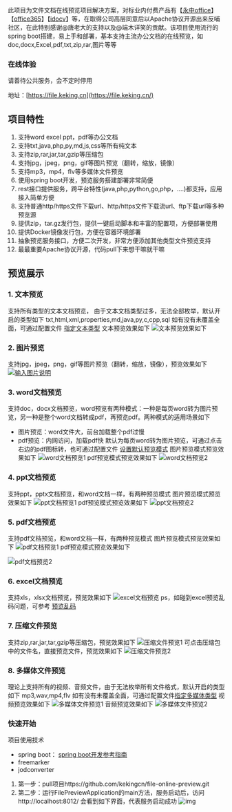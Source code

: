 此项目为文件文档在线预览项目解决方案，对标业内付费产品有【[永中office](http://dcs.yozosoft.com/)】【[office365](http://www.officeweb365.com/)】【[idocv](https://www.idocv.com/)】等，在取得公司高层同意后以Apache协议开源出来反哺社区，在此特别感谢@唐老大的支持以及@端木详笑的贡献。该项目使用流行的spring boot搭建，易上手和部署，基本支持主流办公文档的在线预览，如doc,docx,Excel,pdf,txt,zip,rar,图片等等

### 在线体验

请善待公共服务，会不定时停用

地址：[https://file.keking.cn](https://file.keking.cn/)

## 项目特性

1. 支持word excel ppt，pdf等办公文档
2. 支持txt,java,php,py,md,js,css等所有纯文本
3. 支持zip,rar,jar,tar,gzip等压缩包
4. 支持jpg，jpeg，png，gif等图片预览（翻转，缩放，镜像）
5. 支持mp3，mp4，flv等多媒体文件预览
6. 使用spring boot开发，预览服务搭建部署非常简便
7. rest接口提供服务，跨平台特性(java,php,python,go,php，....)都支持，应用接入简单方便
8. 支持普通http/https文件下载url、http/https文件下载流url、ftp下载url等多种预览源
9. 提供zip，tar.gz发行包，提供一键启动脚本和丰富的配置项，方便部署使用
10. 提供Docker镜像发行包，方便在容器环境部署
11. 抽象预览服务接口，方便二次开发，非常方便添加其他类型文件预览支持
12. 最最重要Apache协议开源，代码pull下来想干嘛就干嘛

## 预览展示

### 1. 文本预览

支持所有类型的文本文档预览， 由于文本文档类型过多，无法全部枚举，默认开启的类型如下 txt,html,xml,properties,md,java,py,c,cpp,sql
如有没有未覆盖全面，可通过配置文件 [指定文本类型](https://gitee.com/kekingcn/file-online-preview/wikis/pages?sort_id=1442836&doc_id=106093#simtext)
文本预览效果如下
![文本预览效果如下](https://images.gitee.com/uploads/images/2019/0508/183554_a930460f_528790.png)

### 2. 图片预览

支持jpg，jpeg，png，gif等图片预览（翻转，缩放，镜像），预览效果如下 [![输入图片说明](https://static.oschina.net/uploads/img/201801/18064603_JOaw.png)](https://gitee.com/uploads/images/2017/1213/094335_657a6f60_492218.png)

### 3. word文档预览

支持doc，docx文档预览，word预览有两种模式：一种是每页word转为图片预览，另一种是整个word文档转成pdf，再预览pdf。两种模式的适用场景如下

- 图片预览：word文件大，前台加载整个pdf过慢
- pdf预览：内网访问，加载pdf快
  默认为每页word转为图片预览，可通过点击右边的pdf图标转，也可通过配置文件 [设置默认预览模式](https://gitee.com/kekingcn/file-online-preview/wikis/pages?sort_id=1442836&doc_id=106093#officepreviewtype)
  图片预览模式预览效果如下
  ![word文档预览1](https://images.gitee.com/uploads/images/2019/0508/164731_cea117ea_528790.png) 
  pdf预览模式预览效果如下
  ![word文档预览2](https://images.gitee.com/uploads/images/2019/0508/164801_834dfac8_528790.png)

### 4. ppt文档预览

支持ppt，pptx文档预览，和word文档一样，有两种预览模式
图片预览模式预览效果如下
![ppt文档预览1](https://images.gitee.com/uploads/images/2019/0508/164842_c07f38a3_528790.png)
pdf预览模式预览效果如下
![ppt文档预览2](https://images.gitee.com/uploads/images/2019/0508/164932_a7ff3e23_528790.png)

### 5. pdf文档预览

支持pdf文档预览，和word文档一样，有两种预览模式
图片预览模式预览效果如下
![pdf文档预览1](https://images.gitee.com/uploads/images/2019/0508/174325_24b3f827_528790.png)
pdf预览模式预览效果如下

 ![pdf文档预览2](https://images.gitee.com/uploads/images/2019/0508/174340_cb026ba7_528790.png)

### 6. excel文档预览

支持xls，xlsx文档预览，预览效果如下
![excel文档预览](https://images.gitee.com/uploads/images/2019/0508/183859_61932276_528790.png) 
ps，如碰到excel预览乱码问题，可参考 [预览乱码](https://gitee.com/kekingcn/file-online-preview/wikis/pages?sort_id=1444172&doc_id=106093#q预览乱码)

### 7. 压缩文件预览

支持zip,rar,jar,tar,gzip等压缩包，预览效果如下
![压缩文件预览1](https://images.gitee.com/uploads/images/2019/0508/165215_8bc89491_528790.png)
可点击压缩包中的文件名，直接预览文件，预览效果如下
![压缩文件预览2](https://images.gitee.com/uploads/images/2019/0508/165234_32d2ef34_528790.png)

### 8. 多媒体文件预览

理论上支持所有的视频、音频文件，由于无法枚举所有文件格式，默认开启的类型如下
mp3,wav,mp4,flv
如有没有未覆盖全面，可通过配置文件[指定多媒体类型](https://gitee.com/kekingcn/file-online-preview/wikis/pages?sort_id=1442836&doc_id=106093#convertedfilecharset)
视频预览效果如下
![多媒体文件预览1](https://images.gitee.com/uploads/images/2019/0508/170047_cb41920b_528790.png)
音频预览效果如下
![多媒体文件预览2](https://images.gitee.com/uploads/images/2019/0508/170106_6c5b01a4_528790.png)

### 快速开始

项目使用技术

- spring boot： [spring boot开发参考指南](http://www.kailing.pub/PdfReader/web/viewer.html?file=springboot)
- freemarker
- jodconverter

1. 第一步：pull项目https://github.com/kekingcn/file-online-preview.git
2. 第二步：运行FilePreviewApplication的main方法，服务启动后，访问http://localhost:8012/ 会看到如下界面，代表服务启动成功 
   ![img](https://oscimg.oschina.net/oscnet/up-97ddfe027622f082e0baf89985312fa9b93.png)